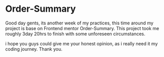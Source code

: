 # Order-Summary
Good day gents, its another week of my practices, this time around my project is base on Frontend mentor Order-Summary. This project took me roughly 3day 20hrs to finish with some unforeseen circumstances. 

i hope you guys could give me your honest opinion, as i really need it my coding journey. Thank you.